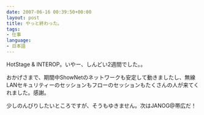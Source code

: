 ```yaml
---
date: 2007-06-16 00:39:50+00:00
layout: post
title: やっと終わった。
tags:
- 仕事
language:
- 日本語
---
```


HotStage & INTEROP。いやー、しんどい2週間でした。。

おかげさまで、期間中ShowNetのネットワークも安定して動きましたし、無線LANセキュリティーのセッションもフローのセッションもたくさんの人が来てくれました。感謝。

少しのんびりしたいところですが、そうもゆきません。次はJANOG@帯広だ！
